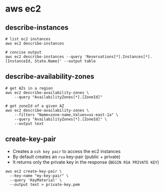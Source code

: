 # aws ec2

## describe-instances

```shell
# list ec2 instances
aws ec2 describe-instances

# concise output
aws ec2 describe-instances --query 'Reservations[*].Instances[*].[InstanceId, State.Name]' --output table
```

## describe-availability-zones

```shell
# get AZs in a region
aws ec2 describe-availability-zones \
    --query "AvailabilityZones[*].[ZoneId]"

# get zoneId of a given AZ
aws ec2 describe-availability-zones \
    --filters "Name=zone-name,Values=us-east-1a" \
    --query "AvailabilityZones[*].[ZoneId]" \
    --output text
```

## create-key-pair

- Creates a `ssh key pair` to access the ec2 instances
- By default creates an `rsa` key-pair (public + private)
- It returns only the private key in the response (`BEGIN RSA PRIVATE KEY`)

```shell
aws ec2 create-key-pair \
  --key-name "my-key-pair" \
  --query 'KeyMaterial' \
  --output text > private-key.pem
```
